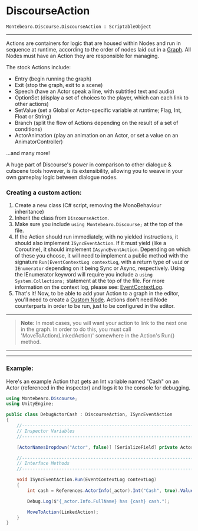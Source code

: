 # DiscourseAction

```
Montebearo.Discourse.DiscourseAction : ScriptableObject
```
---

Actions are containers for logic that are housed within Nodes and run in sequence at runtime, according to the order of nodes laid out in a [Graph](graph.md). All Nodes must have an Action they are responsible for managing.

The stock Actions include:

- Entry (begin running the graph)
- Exit (stop the graph, exit to a scene)
- Speech (have an Actor speak a line, with subtitled text and audio)
- OptionSet (display a set of choices to the player, which can each link to other actions)
- SetValue (set a Global or Actor-specific variable at runtime; Flag, Int, Float or String)
- Branch (split the flow of Actions depending on the result of a set of conditions)
- ActorAnimation (play an animation on an Actor, or set a value on an AnimatorController)

...and many more!


A huge part of Discourse's power in comparison to other dialogue & cutscene tools however, is its extensibility, allowing you to weave in your own gameplay logic between dialogue nodes.


### Creating a custom action:

1. Create a new class (C# script, removing the MonoBehaviour inheritance)
2. Inherit the class from `DiscourseAction`.
3. Make sure you include `using Montebearo.Discourse;` at the top of the file.
4. If the Action should run immediately, with no yielded instructions, it should also implement `ISyncEventAction`. If it must yield (like a Coroutine), it should implement `IAsyncEventAction`. Depending on which of these you choose, it will need to implement a public method with the signature `Run(EventContextLog contextLog`, with a return type of `void` or `IEnumerator` depending on it being Sync or Async, respectively. Using the IEnumerator keyword will require you include a `using System.Collections;` statement at the top of the file. For more information on the context log, please see: [EventContextLog](event-context-log.md).
6. That's it! Now, to be able to add your Action to a graph in the editor, you'll need to create a [Custom Node](custom-nodes.md). Actions don't need Node counterparts in order to be run, just to be configured in the editor.

---

> **Note:** In most cases, you will want your action to link to the next one in the graph. In order to do this, you must call 'MoveToAction(LinkedAction)' somewhere in the Action's Run() method.

---


---

### Example:

Here's an example Action that gets an Int variable named "Cash" on an Actor (referenced in the inspector) and logs it to the console for debugging.

```c#
using Montebearo.Discourse;
using UnityEngine;

public class DebugActorCash : DiscourseAction, ISyncEventAction
{
    //-----------------------------------------------------------------------------------------
    // Inspector Variables
    //-----------------------------------------------------------------------------------------

    [ActorNamesDropdown("Actor", false)] [SerializeField] private ActorReference _actor = null;

    //-----------------------------------------------------------------------------------------
    // Interface Methods
    //-----------------------------------------------------------------------------------------

    void ISyncEventAction.Run(EventContextLog contextLog)
    {
        int cash = References.ActorInfo(_actor).Int("Cash", true).Value;

        Debug.Log($"{_actor.Info.FullName} has {cash} cash.");

        MoveToAction(LinkedAction);
    }
}

```
